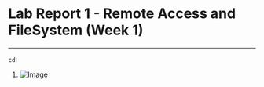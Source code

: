 # Lab Report 1 - Remote Access and FileSystem (Week 1)
---
`cd`:
  1. ![Image](https://ucsdcloud-my.sharepoint.com/:i:/g/personal/fyash_ucsd_edu/EfGW9wG41clDuqHJZBXEIp4B1iKeX1SvmwClfISonGIbkw?e=gVpBn0)

